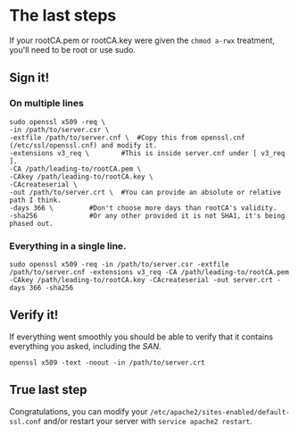 # The last steps
If your rootCA.pem or rootCA.key were given the `chmod a-rwx` treatment, you'll need to be root or use sudo.
## Sign it!
### On multiple lines

```shell-script
sudo openssl x509 -req \
-in /path/to/server.csr \
-extfile /path/to/server.cnf \	#Copy this from openssl.cnf (/etc/ssl/openssl.cnf) and modify it.
-extensions v3_req \ 		#This is inside server.cnf under [ v3_req ].
-CA /path/leading-to/rootCA.pem \
-CAkey /path/leading-to/rootCA.key \
-CAcreateserial \
-out /path/to/server.crt \	#You can provide an absolute or relative path I think.
-days 366 \			#Don't choose more days than rootCA's validity.
-sha256				#Or any other provided it is not SHA1, it's being phased out.
```
### Everything in a single line.
```shell-script
sudo openssl x509 -req -in /path/to/server.csr -extfile /path/to/server.cnf -extensions v3_req -CA /path/leading-to/rootCA.pem -CAkey /path/leading-to/rootCA.key -CAcreateserial -out server.crt -days 366 -sha256
```
## Verify it!
If everything went smoothly you should be able to verify that it contains everything you asked, including the *SAN*. 
```shell-script
openssl x509 -text -noout -in /path/to/server.crt
```
## True last step
Congratulations, you can modify your `/etc/apache2/sites-enabled/default-ssl.conf` and/or restart your server with `service apache2 restart`.
